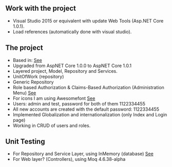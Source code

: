 ﻿## Work with the project
* Visual Studio 2015 or equivalent with update Web Tools (Asp.NET Core 1.0.1).
* Load references (automatically done with visual studio).

## The project
* Based in: [See](https://docs.asp.net/en/latest/intro.html)
* Upgraded from AspNET Core 1.0.0 to AspNET Core 1.0.1
* Layered project, Model, Repository and Services.
* UnitOfWork (repository)
* Generic Repository
* Role based Authorization & Claims-Based Authorization (Administration Menu) [See](https://docs.asp.net/en/latest/security/authorization/index.html)
* For icons I am using Awesomefont [See](http://fontawesome.io/icons/)
* Users: admin and test, password for both of them 1122334455
* All new accounts are created with the default password: 1122334455
* Implemented Globalization and internationalization (only Index and Login page)
* Working in CRUD of users and roles.

## Unit Testing
* For Repository and Service Layer, using InMemory (database) [See](https://docs.efproject.net/en/latest/providers/in-memory/index.html?highlight=testing)
* For Web layer? (Controllers), using Moq 4.6.38-alpha
